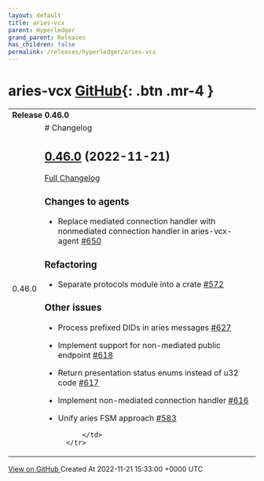 ```yaml
---
layout: default
title: aries-vcx
parent: Hyperledger
grand_parent: Releases
has_children: false
permalink: /releases/hyperledger/aries-vcx
---
```


# aries-vcx <span class="fs-3 right-align">[GitHub](https://github.com/hyperledger/aries-vcx){: .btn .mr-4 }</span>


<div>
    <table>
        <tr>
            <td colspan="2">
                <b>
                    Release 0.46.0
                </b>
            </td>
        </tr>
        <tr>
            <td>
                <span class="chip">
                    0.46.0
                </span>
            </td>
            <td>
                # Changelog

## [0.46.0](https://github.com/hyperledger/aries-vcx/tree/0.46.0) (2022-11-21)

[Full Changelog](https://github.com/hyperledger/aries-vcx/compare/0.45.0...0.46.0)

### Changes to agents

- Replace mediated connection handler with nonmediated connection handler in aries-vcx-agent [\#650](https://github.com/hyperledger/aries-vcx/issues/650)

### Refactoring

- Separate protocols module into a crate [\#572](https://github.com/hyperledger/aries-vcx/issues/572)

### Other issues

- Process prefixed DIDs in aries messages [\#627](https://github.com/hyperledger/aries-vcx/issues/627)
- Implement support for non-mediated public endpoint [\#618](https://github.com/hyperledger/aries-vcx/issues/618)
- Return presentation status enums instead of u32 code [\#617](https://github.com/hyperledger/aries-vcx/issues/617)
- Implement non-mediated connection handler [\#616](https://github.com/hyperledger/aries-vcx/issues/616)
- Unify aries FSM approach [\#583](https://github.com/hyperledger/aries-vcx/issues/583)




            </td>
        </tr>
    </table>
    <a href="https://github.com/hyperledger/aries-vcx/releases/tag/0.46.0" class=".btn">
        View on GitHub
    </a>
    <span class="right-align">
        Created At 2022-11-21 15:33:00 +0000 UTC
    </span>
</div>

